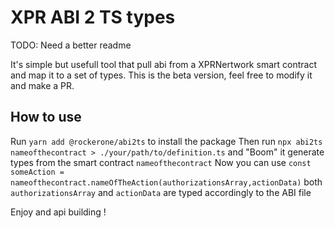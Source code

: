 # XPR ABI 2 TS types 

TODO: Need a better readme

It's simple but usefull tool that pull abi from a XPRNertwork smart contract and map it to a set of types. 
This is the beta version, feel free to modify it and make a PR.

## How to use 
Run `yarn add @rockerone/abi2ts` to install the package
Then run `npx abi2ts nameofthecontract > ./your/path/to/definition.ts` and "Boom" it generate types from the smart contract `nameofthecontract`
Now you can use `const someAction = nameofthecontract.nameOfTheAction(authorizationsArray,actionData)` both `authorizationsArray` and `actionData` are typed accordingly to the ABI file

Enjoy and api building !
